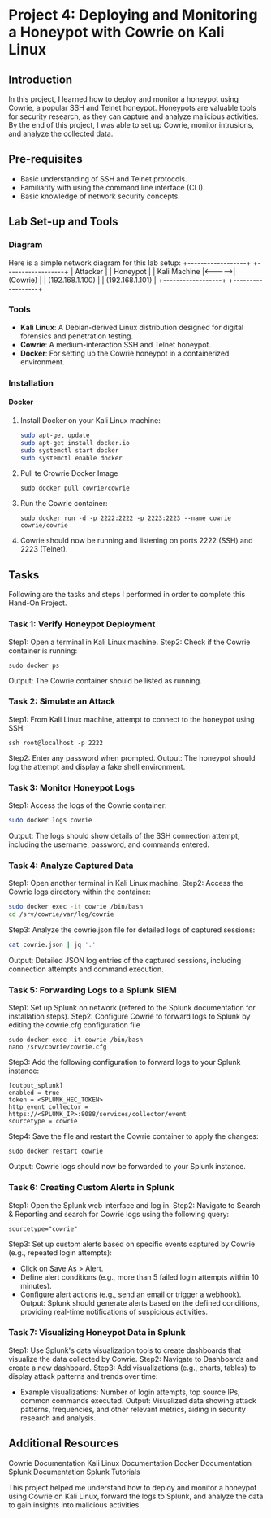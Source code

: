 # Project 4: Deploying and Monitoring a Honeypot with Cowrie on Kali Linux

## Introduction
In this project, I learned how to deploy and monitor a honeypot using Cowrie, a popular SSH and Telnet honeypot. Honeypots are valuable tools for security research, as they can capture and analyze malicious activities. By the end of this project, I was able to set up Cowrie, monitor intrusions, and analyze the collected data.

## Pre-requisites
- Basic understanding of SSH and Telnet protocols.
- Familiarity with using the command line interface (CLI).
- Basic knowledge of network security concepts.

## Lab Set-up and Tools

### Diagram
Here is a simple network diagram for this lab setup:
+------------------+ +------------------+
| Attacker | | Honeypot |
| Kali Machine |<----->| (Cowrie) |
| (192.168.1.100) | | (192.168.1.101) |
+------------------+ +------------------+


### Tools
- **Kali Linux**: A Debian-derived Linux distribution designed for digital forensics and penetration testing.
- **Cowrie**: A medium-interaction SSH and Telnet honeypot.
- **Docker**: For setting up the Cowrie honeypot in a containerized environment.

### Installation
#### Docker
1. Install Docker on your Kali Linux machine:
   ```sh
   sudo apt-get update
   sudo apt-get install docker.io
   sudo systemctl start docker
   sudo systemctl enable docker
   ```
2. Pull te Crowrie Docker Image
   ```
   sudo docker pull cowrie/cowrie
   ```
3. Run the Cowrie container:
   ```
   sudo docker run -d -p 2222:2222 -p 2223:2223 --name cowrie cowrie/cowrie
   ```
4. Cowrie should now be running and listening on ports 2222 (SSH) and 2223 (Telnet).

## Tasks

Following are the tasks and steps I performed in order to complete this Hand-On Project.
### Task 1: Verify Honeypot Deployment
Step1: Open a terminal in Kali Linux machine.
Step2: Check if the Cowrie container is running:
  ```
  sudo docker ps
  ```
Output: The Cowrie container should be listed as running.

### Task 2: Simulate an Attack
Step1: From Kali Linux machine, attempt to connect to the honeypot using SSH:
  ```
  ssh root@localhost -p 2222
  ```
Step2: Enter any password when prompted.
Output: The honeypot should log the attempt and display a fake shell environment.

### Task 3: Monitor Honeypot Logs
Step1: Access the logs of the Cowrie container:
  ```sh
  sudo docker logs cowrie
  ```
Output: The logs should show details of the SSH connection attempt, including the username, password, and commands entered.

### Task 4: Analyze Captured Data
Step1: Open another terminal in Kali Linux machine.
Step2: Access the Cowrie logs directory within the container:
  ```sh
  sudo docker exec -it cowrie /bin/bash
  cd /srv/cowrie/var/log/cowrie
  ```
Step3: Analyze the cowrie.json file for detailed logs of captured sessions:
  ```sh
  cat cowrie.json | jq '.'
  ```
Output: Detailed JSON log entries of the captured sessions, including connection attempts and command execution.

### Task 5: Forwarding Logs to a Splunk SIEM
Step1: Set up Splunk on network (refered to the Splunk documentation for installation steps).
Step2: Configure Cowrie to forward logs to Splunk by editing the cowrie.cfg configuration file
  ```
  sudo docker exec -it cowrie /bin/bash
  nano /srv/cowrie/cowrie.cfg
  ```
Step3: Add the following configuration to forward logs to your Splunk instance:
  ```
  [output_splunk]
  enabled = true
  token = <SPLUNK_HEC_TOKEN>
  http_event_collector = https://<SPLUNK_IP>:8088/services/collector/event
  sourcetype = cowrie
  ```
Step4: Save the file and restart the Cowrie container to apply the changes:
  ```
  sudo docker restart cowrie
  ```
Output: Cowrie logs should now be forwarded to your Splunk instance.

### Task 6: Creating Custom Alerts in Splunk
Step1: Open the Splunk web interface and log in.
Step2: Navigate to Search & Reporting and search for Cowrie logs using the following query:
```spl
sourcetype="cowrie"
```
Step3: Set up custom alerts based on specific events captured by Cowrie (e.g., repeated login attempts):
  - Click on Save As > Alert.
  - Define alert conditions (e.g., more than 5 failed login attempts within 10 minutes).
  - Configure alert actions (e.g., send an email or trigger a webhook).
Output: Splunk should generate alerts based on the defined conditions, providing real-time notifications of suspicious activities.

### Task 7: Visualizing Honeypot Data in Splunk
Step1: Use Splunk's data visualization tools to create dashboards that visualize the data collected by Cowrie.
Step2: Navigate to Dashboards and create a new dashboard.
Step3: Add visualizations (e.g., charts, tables) to display attack patterns and trends over time:
  - Example visualizations: Number of login attempts, top source IPs, common commands executed.
Output: Visualized data showing attack patterns, frequencies, and other relevant metrics, aiding in security research and analysis.

## Additional Resources
Cowrie Documentation
Kali Linux Documentation
Docker Documentation
Splunk Documentation
Splunk Tutorials

This project helped me understand how to deploy and monitor a honeypot using Cowrie on Kali Linux, forward the logs to Splunk, and analyze the data to gain insights into malicious activities.





